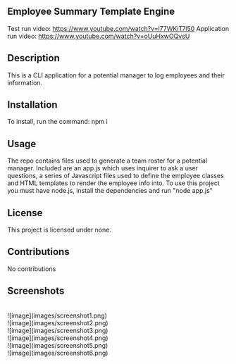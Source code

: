 ## Employee Summary Template Engine

Test run video: https://www.youtube.com/watch?v=l77WKiT7l50
Application run video: https://www.youtube.com/watch?v=oUuHxwOQvsU

## Description

This is a CLI application for a potential manager to log employees and their information. 

## Installation
  
 To install, run the command: npm i
  
  
## Usage 
  
The repo contains files used to generate a team roster for a potential manager. Included are an app.js which uses inquirer to ask a user questions, a series of Javascript files used to define the employee classes and HTML templates to render the employee info into. To use this project you must have node.js, install the dependencies and run "node app.js"

 ## License
  
This project is licensed under none.
  

## Contributions
  
No contributions

## Screenshots
<br/>
![image](images/screenshot1.png)
<br/>
![image](images/screenshot2.png)
<br/>
![image](images/screenshot3.png)
<br/>
![image](images/screenshot4.png)
<br/>
![image](images/screenshot5.png)
<br/>
![image](images/screenshot6.png)

